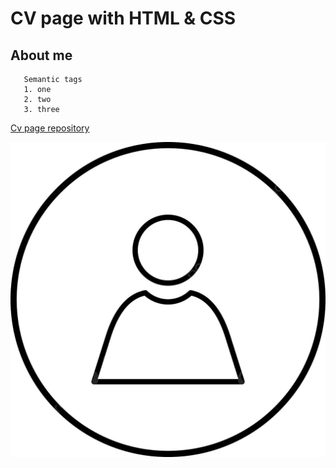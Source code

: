 # CV page with HTML & CSS

## About me

```
   Semantic tags
   1. one
   2. two
   3. three
```
[Cv page repository](thomasshub.github.io/cv_page_front/)

![image](assets/ava.png)
